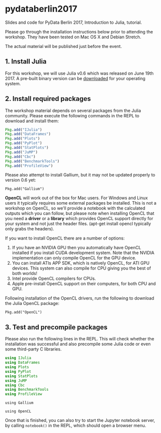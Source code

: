 # pydataberlin2017

Slides and code for PyData Berlin 2017, Introduction to Julia, tutorial.

Please go through the installation instructions below prior to attending the
workshop. They have been tested on Mac OS X and Debian Stretch.

The actual material will be published just before the event.

## 1. Install Julia

For this workshop, we will use Julia v0.6 which was released on June 19th 2017.
A pre-built binary version can be [downloaded](https://julialang.org/downloads/)
for your operating system.

## 2. Install required packages

The workshop material depends on several packages from the Julia community.
Please execute the following commands in the REPL to download and install them:

```julia
Pkg.add("IJulia")
Pkg.add("DataFrames")
Pkg.add("Plots")
Pkg.add("PyPlot")
Pkg.add("StatPlots")
Pkg.add("JuMP")
Pkg.add("Cbc")
Pkg.add("BenchmarkTools")
Pkg.add("ProfileView")
```

Please also attempt to install Gallium, but it may not be updated properly to version 0.6 yet:

```
Pkg.add("Gallium")
```

**OpenCL** will work out of the box for Mac users. For Windows and Linux users it typically requires some external packages be installed. This is not a workshop on OpenCL, so we'll provide a notebook with the calculated outputs which you can follow, but please note when installing OpenCL that you need a **driver** or a **library** which provides OpenCL support directly for your system and not just the header files. (apt-get install opencl typically only grabs the headers).

If you want to install OpenCL there are a number of options:
1. If you have an NVIDIA GPU then you automatically have OpenCL installed if you install CUDA development system. Note that the NVIDIA implementation can only compile OpenCL for the GPU device.
2. You can install ATIs APP SDK, which is natively OpenCL, for ATI GPU devices. This system can also compile for CPU giving you the best of both worlds!
3. Intel provide OpenCL compilers for CPUs.
4. Apple pre-install OpenCL support on their computers, for both CPU and GPU.

Following installation of the OpenCL drivers, run the following to download the Julia OpenCL package:
```
Pkg.add("OpenCL")
```


## 3. Test and precompile packages

Please also run the following lines in the REPL. This will check whether the
installation was successful and also precompile some Julia code or even some
third-party C libraries.

```julia
using IJulia
using DataFrames
using Plots
using PyPlot
using StatPlots
using JuMP
using Cbc
using BenchmarkTools
using ProfileView
```

```
using Gallium
```

```
using OpenCL
```

Once that is finished, you can also try to start the Jupyter notebook server, by
calling `notebook()` in the REPL, which should open a browser menu.
